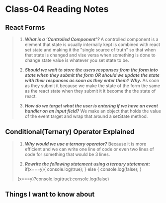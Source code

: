 # Class-04 Reading Notes

## React Forms

> 1. ***What is a ‘Controlled Component’?***
> A controlled component is a element that state is usually internally kept is combined with react set state and making it the "single source of truth" so that when that state is changed and vise versa when something is done to change state value is whatever you set state to be.
>
> 2. ***Should we wait to store the users responses from the form into state when they submit the form OR should we update the state with their responses as soon as they enter them? Why.***
> As soon as they submit it because we make the state of the form the same as the react state when they submit it it become the the state of react.
>
> 3. ***How do we target what the user is entering if we have an event handler on an input field?***
> We make an object that holds the value of the event target and wrap that around a setState method.
>

## Conditional(Ternary) Operator Explained

> 1. ***Why would we use a ternary operator?***
> Because it is more efficient and we can write one line of code or even two lines of code for something that would be 3 lines.
>
> 2. ***Rewrite the following statement using a ternary statement:***
>if(x===y){
> console.log(true);
>} else {
> console.log(false);
>}
>
> (x===y)?console.log(true):console.log(false)

## Things I want to know about
